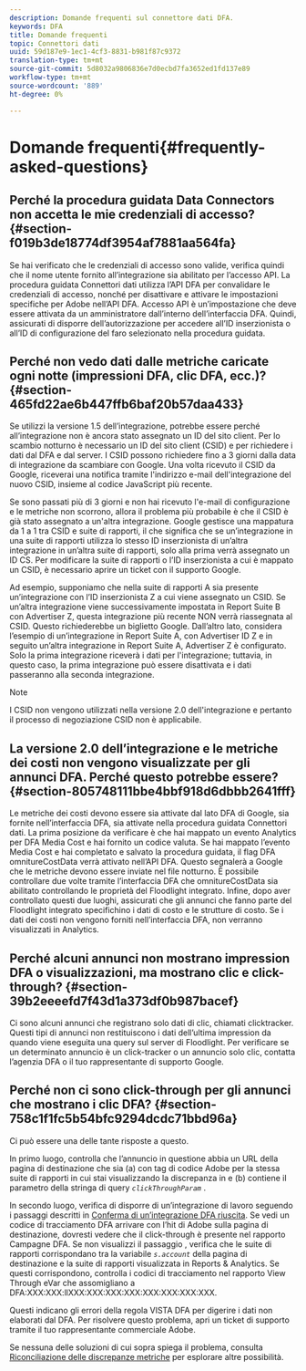 ```yaml
---
description: Domande frequenti sul connettore dati DFA.
keywords: DFA
title: Domande frequenti
topic: Connettori dati
uuid: 59d187e9-1ec1-4cf3-8831-b981f87c9372
translation-type: tm+mt
source-git-commit: 5d8032a9806836e7d0ecbd7fa3652ed1fd137e89
workflow-type: tm+mt
source-wordcount: '889'
ht-degree: 0%

---
```



# Domande frequenti{#frequently-asked-questions}

## Perché la procedura guidata Data Connectors non accetta le mie credenziali di accesso? {#section-f019b3de18774df3954af7881aa564fa}

Se hai verificato che le credenziali di accesso sono valide, verifica quindi che il nome utente fornito all’integrazione sia abilitato per l’accesso API. La procedura guidata Connettori dati utilizza l’API DFA per convalidare le credenziali di accesso, nonché per disattivare e attivare le impostazioni specifiche per Adobe nell’API DFA. Accesso API è un’impostazione che deve essere attivata da un amministratore dall’interno dell’interfaccia DFA. Quindi, assicurati di disporre dell’autorizzazione per accedere all’ID inserzionista o all’ID di configurazione del faro selezionato nella procedura guidata.

## Perché non vedo dati dalle metriche caricate ogni notte (impressioni DFA, clic DFA, ecc.)? {#section-465fd22ae6b447ffb6baf20b57daa433}

Se utilizzi la versione 1.5 dell’integrazione, potrebbe essere perché all’integrazione non è ancora stato assegnato un ID del sito client. Per lo scambio notturno è necessario un ID del sito client (CSID) e per richiedere i dati dal DFA e dal server. I CSID possono richiedere fino a 3 giorni dalla data di integrazione da scambiare con Google. Una volta ricevuto il CSID da Google, riceverai una notifica tramite l&#39;indirizzo e-mail dell&#39;integrazione del nuovo CSID, insieme al codice JavaScript più recente.

Se sono passati più di 3 giorni e non hai ricevuto l&#39;e-mail di configurazione e le metriche non scorrono, allora il problema più probabile è che il CSID è già stato assegnato a un&#39;altra integrazione. Google gestisce una mappatura da 1 a 1 tra CSID e suite di rapporti, il che significa che se un’integrazione in una suite di rapporti utilizza lo stesso ID inserzionista di un’altra integrazione in un’altra suite di rapporti, solo alla prima verrà assegnato un ID CS. Per modificare la suite di rapporti o l’ID inserzionista a cui è mappato un CSID, è necessario aprire un ticket con il supporto Google.

Ad esempio, supponiamo che nella suite di rapporti A sia presente un’integrazione con l’ID inserzionista Z a cui viene assegnato un CSID. Se un’altra integrazione viene successivamente impostata in Report Suite B con Advertiser Z, questa integrazione più recente NON verrà riassegnata al CSID. Questo richiederebbe un biglietto Google. Dall’altro lato, considera l’esempio di un’integrazione in Report Suite A, con Advertiser ID Z e in seguito un’altra integrazione in Report Suite A, Advertiser Z è configurato. Solo la prima integrazione riceverà i dati per l&#39;integrazione; tuttavia, in questo caso, la prima integrazione può essere disattivata e i dati passeranno alla seconda integrazione.

>[!NOTE]
>
>I CSID non vengono utilizzati nella versione 2.0 dell&#39;integrazione e pertanto il processo di negoziazione CSID non è applicabile.

## La versione 2.0 dell’integrazione e le metriche dei costi non vengono visualizzate per gli annunci DFA. Perché questo potrebbe essere? {#section-805748111bbe4bbf918d6dbbb2641fff}

Le metriche dei costi devono essere sia attivate dal lato DFA di Google, sia fornite nell’interfaccia DFA, sia attivate nella procedura guidata Connettori dati. La prima posizione da verificare è che hai mappato un evento Analytics per DFA Media Cost e hai fornito un codice valuta. Se hai mappato l’evento Media Cost e hai completato e salvato la procedura guidata, il flag DFA omnitureCostData verrà attivato nell’API DFA. Questo segnalerà a Google che le metriche devono essere inviate nel file notturno. È possibile controllare due volte tramite l’interfaccia DFA che omnitureCostData sia abilitato controllando le proprietà del Floodlight integrato. Infine, dopo aver controllato questi due luoghi, assicurati che gli annunci che fanno parte del Floodlight integrato specifichino i dati di costo e le strutture di costo. Se i dati dei costi non vengono forniti nell’interfaccia DFA, non verranno visualizzati in Analytics.

## Perché alcuni annunci non mostrano impression DFA o visualizzazioni, ma mostrano clic e click-through? {#section-39b2eeeefd7f43d1a373df0b987bacef}

Ci sono alcuni annunci che registrano solo dati di clic, chiamati clicktracker. Questi tipi di annunci non restituiscono i dati dell’ultima impression da quando viene eseguita una query sul server di Floodlight. Per verificare se un determinato annuncio è un click-tracker o un annuncio solo clic, contatta l’agenzia DFA o il tuo rappresentante di supporto Google.

## Perché non ci sono click-through per gli annunci che mostrano i clic DFA? {#section-758c1f1fc5b54bfc9294dcdc71bbd96a}

Ci può essere una delle tante risposte a questo.

In primo luogo, controlla che l’annuncio in questione abbia un URL della pagina di destinazione che sia (a) con tag di codice Adobe per la stessa suite di rapporti in cui stai visualizzando la discrepanza in e (b) contiene il parametro della stringa di query *`clickThroughParam`* .

In secondo luogo, verifica di disporre di un’integrazione di lavoro seguendo i passaggi descritti in [Conferma di un’integrazione DFA riuscita](../dfa-data-connector-analytics/dfa-integration.md). Se vedi un codice di tracciamento DFA arrivare con l’hit di Adobe sulla pagina di destinazione, dovresti vedere che il click-through è presente nel rapporto Campagne DFA. Se non visualizzi il passaggio , verifica che le suite di rapporti corrispondano tra la variabile *`s.account`* della pagina di destinazione e la suite di rapporti visualizzata in Reports &amp; Analytics. Se questi corrispondono, controlla i codici di tracciamento nel rapporto View Through eVar che assomigliano a DFA:XXX:XXX:llXXX:XXX:XXX:XXX:XXX:XXX:XXX:XXX.

Questi indicano gli errori della regola VISTA DFA per digerire i dati non elaborati dal DFA. Per risolvere questo problema, apri un ticket di supporto tramite il tuo rappresentante commerciale Adobe.

Se nessuna delle soluzioni di cui sopra spiega il problema, consulta [Riconciliazione delle discrepanze metriche](../dfa-data-connector-analytics/dfa-reconciling-metric-discrepancies.md) per esplorare altre possibilità.
